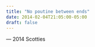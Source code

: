 ```yaml
---
title: "No poutine between ends"
date: 2014-02-04T21:05:00-05:00
draft: false
---
```

— 2014 Scotties